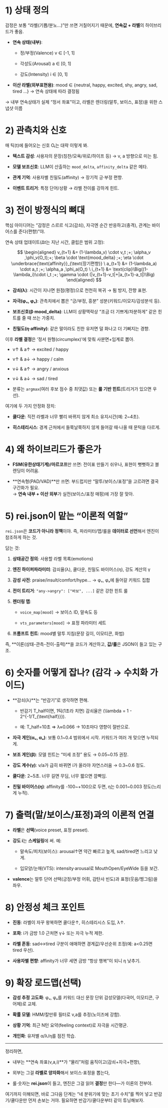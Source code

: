 # 1) 상태 정의

감정은 보통 “라벨(기쁨/분노…)”만 쓰면 거칠어지기 때문에, **연속값 + 라벨**의 하이브리드가 좋음.

- **연속 상태(내부)**:
    
    - 정/부정(Valence) v ∈ [-1, 1]
        
    - 각성도(Arousal) a ∈ [0, 1]
        
    - 강도(Intensity) i ∈ [0, 1]
        
- **이산 라벨(외부표현용)**: mood ∈ {neutral, happy, excited, shy, angry, sad, tired …} -> 연속 상태에 따라 결정됨
    

→ 내부 연속상태가 실제 “정서 좌표”이고, 라벨은 렌더링(말투, 보이스, 표정)을 위한 스냅샷 이름

# 2) 관측치와 신호

매 틱(t)에 들어오는 신호 Oₜ는 대략 이렇게 봐.

- **텍스트 감성**: 사용자의 문장(칭찬/모욕/위로/하이프 등) → v, a 방향으로 미는 힘.
    
- **모델 보조신호**: LLM이 산출하는 `mood_delta`, `affinity_delta` 같은 메타.
    
- **관계 기억**: 사용자별 친밀도(affinity) → 장기적 긍·부정 편향.
    
- **이벤트 트리거**: 특정 단어/상황 → 라벨 전이를 강하게 힌트.
    

# 3) 전이 방정식의 뼈대

핵심 아이디어는 “감정은 스르르 식고(감쇠), 자극엔 순간 반응하고(충격), 관계는 바이어스를 준다(편향)”야.

연속 상태 업데이트(Δt는 지난 시간, 클립은 범위 고정):

$$
\begin{aligned}  
v_{t+1} &= (1-\lambda_v) \cdot v_t ;+; \alpha_v ,\phi_v(O_t);+; \beta \cdot \text{mood_delta} ;+; \eta \cdot \underbrace{\text{affinity}}_{\text{장기편향}} \  
a_{t+1} &= (1-\lambda_a) \cdot a_t ;+; \alpha_a ,\phi_a(O_t) \  
i_{t+1} &= \text{clip}\Big((1-\lambda_i)\cdot i_t ;+; \gamma \cdot (|v_{t+1}-v_t|+|a_{t+1}-a_t|)\Big)  
\end{aligned}  
$$

- **감쇠(λ)**: 시간이 지나면 원점(평정)으로 천천히 복귀 → 튐 방지, 잔향 표현.
    
- **자극(φᵥ, φₐ)**: 관측치에서 뽑은 “긍/부정, 흥분” 성분(키워드/이모지/감성분석 등).
    
- **보조신호(β·mood_delta)**: LLM이 상황맥락상 “조금 더 기쁘게/차분하게” 같은 힌트를 줄 때 쓰는 가중치.
    
- **친밀도(η·affinity)**: 같은 말이라도 친한 유저면 덜 화나고 더 기뻐지는 경향.
    

이후 **라벨 결정**은 ‘정서 원형(circumplex)’에 맞춰 사분면+임계로 뽑아.

- v↑ & a↑ → excited / happy
    
- v↑ & a↓ → happy / calm
    
- v↓ & a↑ → angry / anxious
    
- v↓ & a↓ → sad / tired
    
- 분류는 `argmax`(여러 후보 점수 중 최댓값) 또는 **룰 기반 힌트**(트리거가 있으면 우선).
    

여기에 두 가지 안정화 장치:

- **쿨다운**: 직전 라벨과 너무 빨리 바뀌지 않게 최소 유지시간(예: 2~4초).
    
- **히스테리시스**: 경계 근처에서 들쭉날쭉하지 않게 들어갈 때·나올 때 문턱을 다르게.
    

# 4) 왜 하이브리드가 좋은가

- **FSM(유한상태기계)/마르코프**만 쓰면: 전이표 만들기 쉬우나, 표현이 뻣뻣하고 블렌딩이 어려움.
    
- **연속형(PAD/VAD)**만 쓰면: 부드럽지만 “말투/보이스/표정”을 고르려면 결국 구간화가 필요.  
    → **연속 내부 + 이산 외부**가 실전(보이스/표정 매핑)에 가장 잘 맞아.
    

# 5) rei.json이 맡는 “이론적 역할”

`rei.json`은 **코드가 아니라 정책**이야. 즉, 파라미터/맵/룰을 **데이터로 선언**해서 엔진이 참조하게 하는 것.

담는 것:

1. **상태공간 정의**: 사용할 라벨 목록(emotions)
    
2. **엔진 하이퍼파라미터**: 감쇠율(λ), 쿨다운, 친밀도 바이어스(η), 강도 계산의 γ
    
3. **감성 사전**: praise/insult/comfort/hype… → φᵥ, φₐ에 들어갈 키워드 집합
    
4. **전이 트리거**: `"any->angry": ["바보", ...]` 같은 강한 힌트 룰
    
5. **렌더링 맵**:
    
    - `voice_map[mood]` → 보이스 ID, 말속도 등
        
    - `vts_parameters[mood]` → 표정 파라미터 세트
        
6. **프롬프트 힌트**: mood별 말투 지침(문장 길이, 이모티콘, 화법)
    

즉, **이론(상태-관측-전이-출력)**을 코드가 계산하고, **값/룰**은 JSON이 들고 있는 구조.

# 6) 숫자를 어떻게 잡나? (감각 → 수치화 가이드)

- **감쇠(λ)**는 “반감기”로 생각하면 편해.
    
    - 반감기 T_half이면, 1틱(1초라 치면) 감쇠율은 (\lambda = 1 - 2^{-1/T_{\text{half}}}).
        
    - 예: T_half=10초 ⇒ λ≈0.066 → 10초마다 영향이 절반으로.
        
- **자극 게인(αᵥ, αₐ)**: 보통 0.1~0.4 범위에서 시작. 키워드가 여러 개 맞으면 누적되게.
    
- **보조 게인(β)**: 모델 힌트는 “미세 조정” 용도 → 0.05~0.15 권장.
    
- **강도 계수(γ)**: v/a가 급히 바뀌면 i가 올라야 자연스러움 → 0.3~0.6 정도.
    
- **쿨다운**: 2~5초. 너무 길면 무딤, 너무 짧으면 깜빡임.
    
- **친밀 바이어스(η)**: affinity를 -100~+100으로 두면, η는 0.001~0.003 정도(느리게 누적).
    

# 7) 출력(말/보이스/표정)과의 이론적 연결

- **라벨**은 **선택**(voice preset, 표정 preset).
    
- **강도 i**는 **스케일링**에 써. 예:
    
    - 말속도/피치(보이스): arousal↑면 약간 빠르고 높게, sad/tired면 느리고 낮게.
        
    - 입모양/눈매(VTS): intensity·arousal로 MouthOpen/EyeWide 등을 보간.
        
- **valence**는 말투 단어 선택(긍정/부정 어휘, 감탄사 빈도)과 표정(웃음/찡그림)을 좌우.
    

# 8) 안정성 체크 포인트

- **진동**: 라벨이 자꾸 왕복하면 쿨다운↑, 히스테리시스 도입, λ↑.
    
- **포화**: i가 금방 1.0 근처면 γ↓ 또는 자극 누적 제한.
    
- **라벨 혼동**: sad↔tired 구분이 애매하면 경계값/우선순위 조정(예: a<0.25면 tired 우선).
    
- **사용자별 편향**: affinity가 너무 세면 금방 “항상 행복”이 되니 η 낮추기.
    

# 9) 확장 로드맵(선택)

- **감성 추정 고도화**: φᵥ, φₐ를 키워드 대신 문장 단위 감성모델(다국어, 이모티콘, 구어체)로 교체.
    
- **확률 모델**: HMM/칼만류 필터로 v,a를 추정(노이즈에 강함).
    
- **상황 기억**: 최근 N턴 요약(feeling context)로 자극을 시간평균.
    
- **개인화**: 유저별 α/λ/η를 점진 학습.
    

---

정리하면,

- 내부는 **연속 좌표(v,a,i)**가 “물리”처럼 움직이고(감쇠+자극+편향),
    
- 외부는 그걸 **라벨로 양자화**해서 보이스·표정을 뽑는다,
    
- 룰·숫자는 **rei.json**이 들고, 엔진은 그걸 읽어 **결정**만 한다—가 이론의 전부야.
    

여기까지 이해되면, 바로 그다음 단계는 “네 분위기에 맞는 초기 수치”를 찍어 넣고 반감기/쿨다운만 먼저 손보는 거야. 필요하면 반감기/쿨다운부터 같이 튜닝해보자.